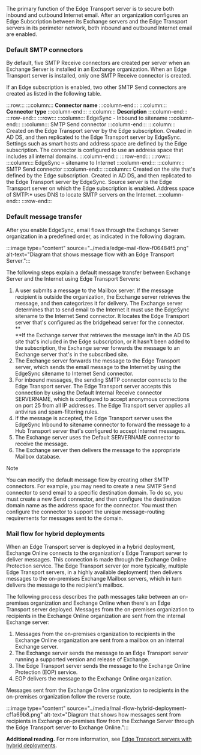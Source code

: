 The primary function of the Edge Transport server is to secure both inbound and outbound Internet email. After an organization configures an Edge Subscription between its Exchange servers and the Edge Transport servers in its perimeter network, both inbound and outbound Internet email are enabled.

### Default SMTP connectors

By default, five SMTP Receive connectors are created per server when an Exchange Server is installed in an Exchange organization. When an Edge Transport server is installed, only one SMTP Receive connector is created.

If an Edge subscription is enabled, two other SMTP Send connectors are created as listed in the following table.

:::row:::
  :::column:::
    **Connector name**
  :::column-end:::
  :::column:::
    **Connector type**
  :::column-end:::
  :::column:::
    **Description**
  :::column-end:::
:::row-end:::
:::row:::
  :::column:::
    EdgeSync - Inbound to sitename
  :::column-end:::
  :::column:::
    SMTP Send connector
  :::column-end:::
  :::column:::
    Created on the Edge Transport server by the Edge subscription.
Created in AD DS, and then replicated to the Edge Transport server by EdgeSync.
Settings such as smart hosts and address space are defined by the Edge subscription. The connector is configured to use an address space that includes all internal domains.
  :::column-end:::
:::row-end:::
:::row:::
  :::column:::
    EdgeSync – sitename to Internet
  :::column-end:::
  :::column:::
    SMTP Send connector
  :::column-end:::
  :::column:::
    Created on the site that's defined by the Edge subscription.
Created in AD DS, and then replicated to the Edge Transport server by EdgeSync.
Source server is the Edge Transport server on which the Edge subscription is enabled. Address space of SMTP:\* uses DNS to locate SMTP servers on the Internet.
  :::column-end:::
:::row-end:::


### Default message transfer

After you enable EdgeSync, email flows through the Exchange Server organization in a predefined order, as indicated in the following diagram.

:::image type="content" source="../media/edge-mail-flow-f06484f5.png" alt-text="Diagram that shows message flow with an Edge Transport Server.":::


The following steps explain a default message transfer between Exchange Server and the Internet using Edge Transport Servers:

1.  A user submits a message to the Mailbox server. If the message recipient is outside the organization, the Exchange server retrieves the message, and then categorizes it for delivery. The Exchange server determines that to send email to the Internet it must use the EdgeSync sitename to the Internet Send connector. It locates the Edge Transport server that's configured as the bridgehead server for the connector.<br>**<br>**If the Exchange server that retrieves the message isn't in the AD DS site that's included in the Edge subscription, or it hasn't been added to the subscription, the Exchange server forwards the message to an Exchange server that's in the subscribed site.
2.  The Exchange server forwards the message to the Edge Transport server, which sends the email message to the Internet by using the EdgeSync sitename to Internet Send connector.
3.  For inbound messages, the sending SMTP connector connects to the Edge Transport server. The Edge Transport server accepts this connection by using the Default Internal Receive connector SERVERNAME, which is configured to accept anonymous connections on port 25 from all IP addresses. The Edge Transport server applies all antivirus and spam-filtering rules.
4.  If the message is accepted, the Edge Transport server uses the EdgeSync Inbound to sitename connector to forward the message to a Hub Transport server that's configured to accept Internet messages.
5.  The Exchange server uses the Default SERVERNAME connector to receive the message.
6.  The Exchange server then delivers the message to the appropriate Mailbox database.

> [!NOTE]
> You can modify the default message flow by creating other SMTP connectors. For example, you may need to create a new SMTP Send connector to send email to a specific destination domain. To do so, you must create a new Send connector, and then configure the destination domain name as the address space for the connector. You must then configure the connector to support the unique message-routing requirements for messages sent to the domain.

### Mail flow for hybrid deployments

When an Edge Transport server is deployed in a hybrid deployment, Exchange Online connects to the organization's Edge Transport server to deliver messages. This connection is made through the Exchange Online Protection service. The Edge Transport server (or more typically, multiple Edge Transport servers, in a highly available deployment) then delivers messages to the on-premises Exchange Mailbox servers, which in turn delivers the message to the recipient’s mailbox.

The following process describes the path messages take between an on-premises organization and Exchange Online when there's an Edge Transport server deployed. Messages from the on-premises organization to recipients in the Exchange Online organization are sent from the internal Exchange server:

1.  Messages from the on-premises organization to recipients in the Exchange Online organization are sent from a mailbox on an internal Exchange server.
2.  The Exchange server sends the message to an Edge Transport server running a supported version and release of Exchange.
3.  The Edge Transport server sends the message to the Exchange Online Protection (EOP) service.
4.  EOP delivers the message to the Exchange Online organization.

Messages sent from the Exchange Online organization to recipients in the on-premises organization follow the reverse route.

:::image type="content" source="../media/mail-flow-hybrid-deployment-cf1a69b8.png" alt-text="Diagram that shows how messages sent from recipients in Exchange on-premises flow from the Exchange Server through the Edge Transport server to Exchange Online.":::


**Additional reading.** For more information, see [Edge Transport servers with hybrid deployments](https://aka.ms/AA3qvpd?azure-portal=true).

